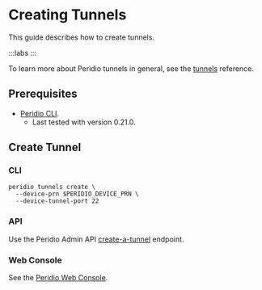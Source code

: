 # Creating Tunnels

This guide describes how to create tunnels.

:::labs
:::

To learn more about Peridio tunnels in general, see the [tunnels](/platform/reference/tunnels) reference.

## Prerequisites

- [Peridio CLI](https://github.com/peridio/morel/releases).
  - Last tested with version 0.21.0.

## Create Tunnel

### CLI

```
peridio tunnels create \
  --device-prn $PERIDIO_DEVICE_PRN \
  --device-tunnel-port 22
```


### API

Use the Peridio Admin API [create-a-tunnel](/admin-api#tunnels/operation/create-a-tunnel) endpoint.

### Web Console

See the [Peridio Web Console](https://console.peridio.com).
